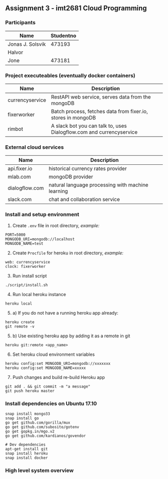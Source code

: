 ## Assignment 3 - imt2681 Cloud Programming

### Participants
| Name | Studentno |
|-----|----|
| Jonas J. Solsvik | 473193 |
| Halvor | |
| Jone | 473181 |


### Project executeables (eventually docker containers)
| Name | Description |
| -----| -----------|
| currencyservice | RestAPI web service, serves data from the mongoDB |
| fixerworker  | Batch process, fetches data from fixer.io, stores in mongoDB | 
| rimbot | A slack bot you can talk to, uses Dialogflow.com and currencyservice | 

### External cloud services
| Name | Description | 
| ----| ------- |
| api.fixer.io | historical currency rates provider | 
| mlab.com | mongoDB provider | 
| dialogflow.com | natural language processing with machine learning | 
| slack.com | chat and collaboration service


### Install and setup environment

1. Create `.env` file in root directory, *example:*
```
PORT=5000
MONGODB_URI=mongodb://localhost
MONGODB_NAME=test
```

2. Create `Procfile` for heroku in root directory, *example:*
```
web: currencyservice
clock: fixerworker
```

3. Run install script
```
./script/install.sh
```

4. Run local heroku instance
```
heroku local
```

5. a) If you do not have a running heroku app already:
```
heroku create
git remote -v
```

5. b) Use existing heroku app by adding it as a remote in git
```
heroku git:remote <app_name>
```

6. Set heroku cloud environment variables
```
heroku config:set MONGODB_URI=mongodb://xxxxxxx
heroku config:set MONGODB_NAME=xxxxx
```

7. Push changes and build re-build Heroku app
```
git add . && git commit -m "a message"
git push heroku master
```

### Install dependencies on Ubuntu 17.10
```
snap install mongo33
snap install go
go get github.com/gorilla/mux
go get github.com/subosito/gotenv
go get gopkg.in/mgo.v2
go get github.com/kardianos/govendor

# Dev dependencies
apt-get install git
snap install heroku 
snap install docker
```

### High level system overview





